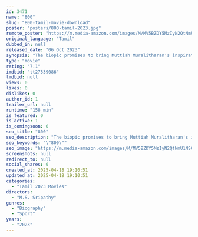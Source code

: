 ```yaml
---
id: 3471
name: "800"
slug: "800-tamil-movie-download"
poster: "posters/800-tamil-2023.jpg"
remote_poster: "https://m.media-amazon.com/images/M/MV5BZDY5MzIyN2QtNmU1NS00NzA2LTk5MmYtNzZjMDIzMjk0M2FiXkEyXkFqcGc@._V1_SX300.jpg"
original_language: "Tamil"
dubbed_in: null
released_date: "06 Oct 2023"
synopsis: "The biopic promises to bring Muttiah Muralitharan's inspirational journey to a global audience, shedding light on the challenges and triumphs that defined his illustrious cricket career."
type: "movie"
rating: "7.1"
imdbid: "tt27539086"
tmdbid: null
views: 0
likes: 0
dislikes: 0
author_id: 1
trailer_url: null
runtime: "158 min"
is_featured: 0
is_active: 1
is_comingsoon: 0
seo_title: "800"
seo_description: "The biopic promises to bring Muttiah Muralitharan's inspirational journey to a global audience, shedding light on the challenges and triumphs that defined his illustrious cricket career."
seo_keywords: "\"800\""
seo_image: "https://m.media-amazon.com/images/M/MV5BZDY5MzIyN2QtNmU1NS00NzA2LTk5MmYtNzZjMDIzMjk0M2FiXkEyXkFqcGc@._V1_SX300.jpg"
screenshots: null
redirect_to: null
social_shares: 0
created_at: 2025-04-18 19:10:51
updated_at: 2025-04-18 19:10:51
categories:
  - "Tamil 2023 Movies"
directors:
  - "M.S. Sripathy"
genres:
  - "Biography"
  - "Sport"
years:
  - "2023"
---
```

